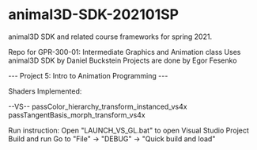 # animal3D-SDK-202101SP
animal3D SDK and related course frameworks for spring 2021.

Repo for GPR-300-01: Intermediate Graphics and Animation class
Uses animal3D SDK by Daniel Buckstein Projects are done by Egor Fesenko

--- Project 5: Intro to Animation Programming ---

Shaders Implemented:

--VS--
passColor_hierarchy_transform_instanced_vs4x
passTangentBasis_morph_transform_vs4x

Run instruction:
Open "LAUNCH_VS_GL.bat" to open Visual Studio Project
Build and run
Go to "File" -> "DEBUG" -> "Quick build and load"